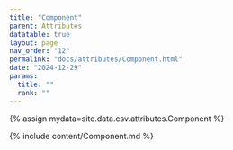 ```yaml
---
title: "Component"
parent: Attributes
datatable: true
layout: page
nav_order: "12"
permalink: "docs/attributes/Component.html"
date: "2024-12-29"
params:
  title: ""
  rank: ""
---
```

{% assign mydata=site.data.csv.attributes.Component %} 

{% include content/Component.md %}

